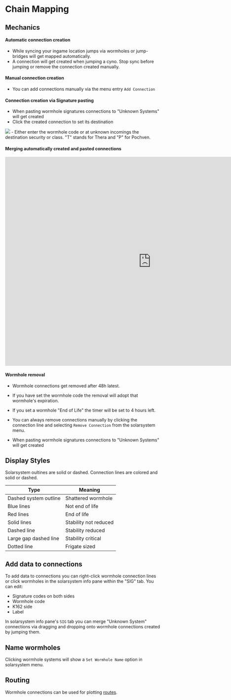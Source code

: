 # Chain Mapping

## Mechanics
#### Automatic connection creation
 - While syncing your ingame location jumps via wormholes or jump-bridges will get mapped automatically.
 - A connection will get created when jumping a cyno. Stop sync before jumping or remove the connection created manually.
 
#### Manual connection creation
 - You can add connections manually via the menu entry `Add Connection`
 
#### Connection creation via Signature pasting
 - When pasting wormhole signatures connections to "Unknown Systems" will get created
 - Click the created connection to set its destination
 <img src="https://raw.githubusercontent.com/Risingson/eveeyedocs/master/docs/images/mapper/incoming_unknown_menu.png">
 - Either enter the wormhole code or at unknown incomings the destination security or class. "T" stands for Thera and "P" for Pochven.

#### Merging automatically created and pasted connections
<iframe src="https://youtu.be/g7bN3VgXrrY" frameborder="0" style="width: 944px; height: 676px;"></iframe>
        

#### Wormhole removal
 - Wormhole connections get removed after 48h latest. 
 - If you have set the wormhole code the removal will adopt that wormhole's expiration.
 - If you set a wormhole "End of Life" the timer will be set to 4 hours left.
 - You can always remove connections manually by clicking the connection line and selecting `Remove Connection` from the solarsystem menu.

 - When pasting wormhole signatures connections to "Unknown Systems" will get created


<!--
#### Viewable Information 
 - For wormhole systems there is no api data available for recent jumps or NPC kills.
 - Phenomenons are stated as an extra sub-label. To view its effects click the wormhole and select `Show Info` from the menu and switch to the `WH` tab.
   -->

## Display Styles
Solarsystem oultines are solid or dashed. 
Connection lines are colored and solid or dashed.

|Type| Meaning |
|--|--|
| Dashed system outline | Shattered wormhole |
| Blue lines | Not end of life |
| Red lines | End of life |
| Solid lines | Stability not reduced |
| Dashed line | Stability reduced|
| Large gap dashed line| Stability critical |
| Dotted line| Frigate sized |

## Add data to connections
To add data to connections you can right-click wormhole connection lines or click wormholes in the solarsystem info pane within the "SIG" tab.
You can edit:<br>

 - Signature codes on both sides<br>
 -  Wormhole code<br>
 - K162 side<br>
 - Label<br>

In solarsystem info pane's `SIG` tab you can merge "Unknown System" connections via dragging and dropping onto wormhole connections created by jumping them.

## Name wormholes
Clicking wormhole systems will show a `Set Wormhole Name` option in solarsystem menu.

## Routing
Wormhole connections can be used for plotting [routes](https://eveeye.readthedocs.io/en/latest/sync/waypoints/).
<!--stackedit_data:
eyJoaXN0b3J5IjpbLTEwNzM0NjI5MzEsMjA4NTY2MzgxNCwxOT
EyOTMxMTIxLDY0NDY4Nzk1NSwtMTY0MTM5NDM3MSwxMzE5ODQz
NjMwLC0xNzAyMjM2NDQ2LC05NzQ4NzU2NDYsLTg0MTY1Mzc5My
wxMTM3MzI1MzcxLDYyMzk4MTA1NSwtNDU0MjQwMzY5LC0xOTQz
OTU1OTc5LDE2MzcxODQ5MCw2NzA3MTk1NTEsLTQ1Nzc4MTMxLC
0zMzI0NDcyOTddfQ==
-->